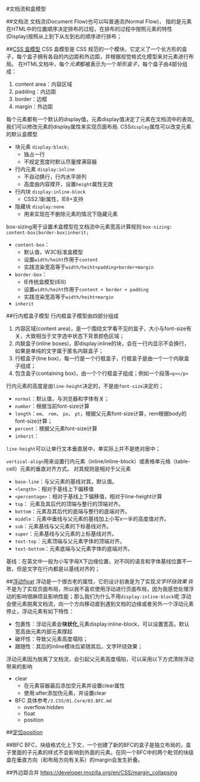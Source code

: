 #文档流和盒模型

##文档流
文档流(Document Flow)也可以叫普通流(Normal Flow)，
指的是元素在HTML中的位置顺序决定排布的过程，在排布的过程中按照元素的特性(Display)按照从上到下从左到右的顺序进行排布；

##[CSS 盒模型](https://developer.mozilla.org/zh-CN/docs/Web/CSS/CSS_Box_Model)
CSS 盒模型是 CSS 规范的一个模块，它定义了一个长方形的盒子，每个盒子拥有各自的内边距和外边距，并根据视觉格式化模型来对元素进行布局。
在HTML文档中，每个*元素*都被表示为一个*矩形盒子*，每个盒子由4部分组成：
1. content area：内容区域
2. padding：内边距
3. border：边框
4. margin：外边距

每个元素都有一个默认的display值，元素display值决定了元素在文档流中的表现,我们可以修改元素的display属性来实现页面布局.
CSS`display`属性可以改变元素的默认盒模型
+ 块元素 `display:block;`
    * 独占一行
    * 不规定宽度时默认尽量撑满容器
+ 行内元素 `display:inline`
    * 不自动换行，行内水平排列
    * 高度由内容撑开，设置`height`属性无效
+ 行内块 `display:inline-block`
    * CSS2.1新属性，IE8+支持
+ 隐藏块 `display:none`
    * 用来实现在不删除元素的情况下隐藏元素

box-sizing用于设置术盒模型在文档流中元素宽高计算规则:`box-sizing: content-box|border-box|inherit;`
* `content-box`：
    - 默认值，W3C标准盒模型
    - 设置`width/heiht`作用于`content`
    - 实践渲染宽高等于`width/heiht+padding+border+margin`
* `border-box`：
    - IE传统盒模型(IE6)
    - 设置`width/heiht`作用于`content + border + padding`
    - 实践渲染宽高等于`width/heiht+margin`
* `inherit`


##行内框盒子模型
行内框盒子模型由四部分组成
1. 内容区域(content area)，是一个围绕文字看不见的盒子，大小与font-size有关，大致相当于文字选中状态下背景颜色区域；
2. 内联盒子(inline boxes)，即display:inline的块，会在一行内显示不会换行，如果是单纯的文字属于匿名内联盒子；
3. 行框盒子(line box)，每一行是一个行框盒子，行框盒子是由一个一个内联盒子组成；
4. 包含盒子(containing box)，由一个个行框盒子组成；例如一个段落`<p></p>`

行内元素的高度是由`line-height`决定的，不是由`font-size`决定的；
+ `normal`：默认值，与浏览器和字体有关；
+ `number`：根据当前font-size计算
+ `length`：`em`、 `rem`、 `px`、 `pt`，根据父元素font-size计算，rem根据body的font-size计算；
+ `percent`：根据父元素font-size计算
+ `inherit`：

`line-height`可以让单行文本垂直居中，单实际上并不是绝对居中；

`vertical-align`用来设置行内元素（inline/inline-block）或表格单元格（table-cell）元素的垂直对齐方式。
对其规则是相对于父元素
+ `base-line`：与父元素的基线对其，默认值。
+ `<length>`：相对于基线上下偏移值
+ `<percentage>`：相对于基线上下偏移值，相对于line-height计算
+ `top`： 元素及其后代的顶端与整行的顶端对齐。
+ `bottom`：元素及其后代的底端与整行的底端对齐。
+ `middle`：元素中垂线与父元素的基线加上小写x一半的高度值对齐。
+ `sub`：元素基线与父元素的下标基线对齐。
+ `super`：元素基线与父元素的上标基线对齐。
+ `text-top`：元素顶端与父元素字体的顶端对齐。
+ `text-bottom`：元素底端与父元素字体的底端对齐。

基线：在英文中一般为小写字母X下边缘位置，对不同的语言和字体基线位置不一致，但是文字在行内都是以基线对齐的；

##[浮动float](https://developer.mozilla.org/zh-CN/docs/Learn/CSS/CSS_layout/Floats)
浮动是一个很古老的属性，它的设计初衷是为了实现*文字环绕效果*
并不是为了实现页面布局，所以我不喜欢使用浮动进行页面布局，因为我感觉处理浮动的影响很麻烦且影响性能；那么我们为什么不用`display:inline-block`呢
浮动会使元素脱离文档流，向一个方向移动直到遇到文档的边缘或者另外一个浮动元素停止，浮动元素有如下特性：
+ 包裹性：浮动元素会**块状化**,元素display:inline-block，可以设置宽高，默认宽高由元素内部元素撑起
+ 破坏性：导致父元素高度塌陷；
+ 跟随性：其后的inline模块后紧随其后，文字环绕效果；

浮动元素因为脱离了文档流，会引起父元素高度塌陷，可以采用以下方式清除浮动带来的影响
+ clear
    * 在元素容器最后添加空元素并设置clear属性
    * 使用:after添加伪元素，并设置clear
+ BFC 具体参考`/3.CSS/01.Core/03.BFC.md`
    * overflow:hidden
    * float
    * position


##[定位position](https://developer.mozilla.org/zh-CN/docs/Learn/CSS/CSS_layout/%E5%AE%9A%E4%BD%8D)


##BFC
BFC，块级格式化上下文，一个创建了新的BFC的盒子是独立布局的，盒子里面的子元素的样式不会影响到外面的元素。在同一个BFC中的两个毗邻的块级盒在垂直方向（和布局方向有关系）的margin会发生折叠。

##外边距合并
https://developer.mozilla.org/en/CSS/margin_collapsing


